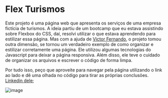 # Flex Turismos

Este projeto é uma página web que apresenta os serviços de uma empresa fictícia de turismos. A ideia partiu de um bootcamp que eu estava assistindo sobre Flexbox do CSS, daí, resolvi utilizar o que estava aprendendo para estilizar essa página. Mas com a ajuda de [Victor Fernando](https://github.com/victorfernandopessoa), o projeto tomou outra dimensão, se tornou um verdadeiro exemplo de como organizar e estilizar corretamente uma página. Ele utilizou algumas tecnologias do Javascript para deixar a página responsiva. Além disso, ele teve o cuidado de organizar os arquivos e escrever o código de forma limpa. 

Por tudo isso, peço que aproveite para navegar pela página utilizando o link ao lado e dê uma olhada no código para tirar as próprias conclusões.
[Linkedin dele](https://www.linkedin.com/in/victorfernandopessoa/?lipi=urn%3Ali%3Apage%3Ad_flagship3_people_connections%3BpuPqY3h%2BTw2vVI3Iq74pUg%3D%3D);

![image](https://github.com/AlexJLima/flex-turismos/assets/107045371/6f895bab-6790-434e-beff-b323df7ef5e5)

